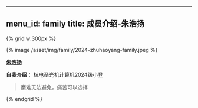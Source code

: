 
---
menu_id: family
title: 成员介绍-朱浩扬
---

{% grid w:300px %}
<!-- cell -->
{% image /asset/img/family/2024-zhuhaoyang-family.jpeg %}
<!-- cell -->

**[朱浩扬]()**

**自我介绍：** 杭电圣光机计算机2024级小登

> 磨难无法避免，痛苦可以选择

{% endgrid %}
